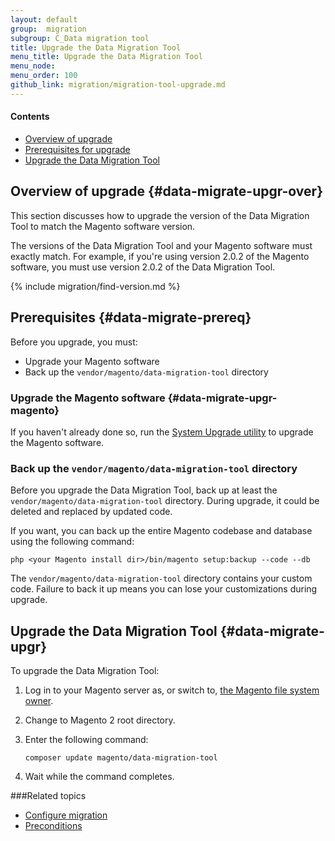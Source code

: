 ```yaml
---
layout: default
group:  migration
subgroup: C_Data migration tool
title: Upgrade the Data Migration Tool
menu_title: Upgrade the Data Migration Tool
menu_node: 
menu_order: 100
github_link: migration/migration-tool-upgrade.md
---
```


#### Contents
*	[Overview of upgrade](#data-migrate-upgr-over)
*	[Prerequisites for upgrade](#data-migrate-upgr-prereq)
*	[Upgrade the Data Migration Tool](#data-migrate-upgr)

## Overview of upgrade {#data-migrate-upgr-over}
This section discusses how to upgrade the version of the Data Migration Tool to match the Magento software version.

The versions of the Data Migration Tool and your Magento software must exactly match. For example, if you're using version 2.0.2 of the Magento software, you must use version 2.0.2 of the Data Migration Tool.

{% include migration/find-version.md %}

## Prerequisites {#data-migrate-prereq}
Before you upgrade, you must:

*	Upgrade your Magento software
*	Back up the `vendor/magento/data-migration-tool` directory

### Upgrade the Magento software {#data-migrate-upgr-magento}
If you haven't already done so, run the <a href="{{ site.gdeurl }}comp-mgr/upgrader/upgrade-start.html">System Upgrade utility</a> to upgrade the Magento software.

### Back up the `vendor/magento/data-migration-tool` directory
Before you upgrade the Data Migration Tool, back up at least the `vendor/magento/data-migration-tool` directory. During upgrade, it could be deleted and replaced by updated code.

If you want, you can back up the entire Magento codebase and database using the following command:

	php <your Magento install dir>/bin/magento setup:backup --code --db

<div class="bs-callout bs-callout-warning">
    <p>The <code>vendor/magento/data-migration-tool</code> directory contains your custom code. Failure to back it up means you can lose your customizations during upgrade.</p>
</div>

## Upgrade the Data Migration Tool {#data-migrate-upgr}
To upgrade the Data Migration Tool:

1.	Log in to your Magento server as, or switch to, <a href="{{ site.gdeurl }}install-gde/prereq/apache-user.html">the Magento file system owner</a>.
2.	Change to Magento 2 root directory.
3.	Enter the following command:

		composer update magento/data-migration-tool
4.	Wait while the command completes.

###Related topics

* <a href="{{ site.gdeurl }}migration/migration-tool-configure.html">Configure migration</a>
* <a href="{{ site.gdeurl }}migration/migration-tool-preconditions.html">Preconditions</a>
